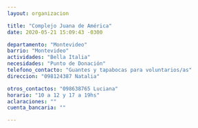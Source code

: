 ```yaml
---
layout: organizacion

title: "Complejo Juana de América"
date: 2020-05-21 15:09:43 -0300

departamento: "Montevideo"
barrio: "Montevideo"
actividades: "Bella Italia"
necesidades: "Punto de Donación"
telefono_contacto: "Guantes y tapabocas para voluntarios/as"
direccion: "098124387 Natalia"

otros_contactos: "098638765 Luciana"
horario: "10 a 12 y 17 a 19hs"
aclaraciones: ""
cuenta_bancaria: ""

---
```

